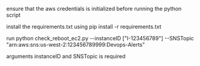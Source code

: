 ensure that the aws credentials is initialized before running the python script

install the requirements.txt using pip install -r requirements.txt

run python check_reboot_ec2.py --instanceID ["I-123456789"] --SNSTopic "arn:aws:sns:us-west-2:123456789999:Devops-Alerts"

arguments instanceID and SNSTopic is required
